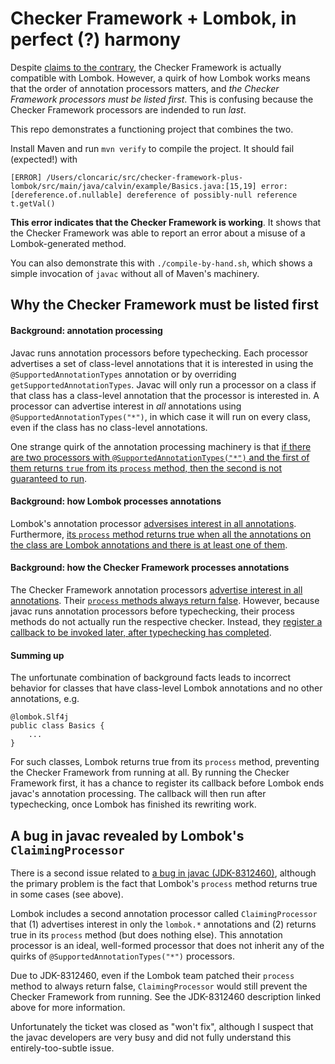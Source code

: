 # Checker Framework + Lombok, in perfect (?) harmony

Despite [claims to the contrary](https://github.com/typetools/checker-framework/issues/3387),
the Checker Framework is actually compatible with Lombok.  However, a quirk of
how Lombok works means that the order of annotation processors matters, and
_the Checker Framework processors must be listed first_.  This is confusing
because the Checker Framework processors are indended to run _last_.

This repo demonstrates a functioning project that combines the two.

Install Maven and run `mvn verify` to compile the project.  It should fail
(expected!) with

    [ERROR] /Users/cloncaric/src/checker-framework-plus-lombok/src/main/java/calvin/example/Basics.java:[15,19] error: [dereference.of.nullable] dereference of possibly-null reference t.getVal()

**This error indicates that the Checker Framework is working**.  It shows that
the Checker Framework was able to report an error about a misuse of a
Lombok-generated method.

You can also demonstrate this with `./compile-by-hand.sh`, which shows a simple
invocation of `javac` without all of Maven's machinery.

## Why the Checker Framework must be listed first

#### Background: annotation processing
Javac runs annotation processors before typechecking.  Each processor
advertises a set of class-level annotations that it is interested in using the
`@SupportedAnnotationTypes` annotation or by overriding
`getSupportedAnnotationTypes`.  Javac will only run a processor on a class if
that class has a class-level annotation that the processor is interested in.  A
processor can advertise interest in _all_ annotations using
`@SupportedAnnotationTypes("*")`, in which case it will run on every class,
even if the class has no class-level annotations.

One strange quirk of the annotation processing machinery is that [if there are
two processors with `@SupportedAnnotationTypes("*")` and the first of them
returns `true` from its `process` method, then the second is not guaranteed to
run](https://bugs.openjdk.org/browse/JDK-8312460?focusedCommentId=14597634&page=com.atlassian.jira.plugin.system.issuetabpanels%3Acomment-tabpanel#comment-14597634).

#### Background: how Lombok processes annotations
Lombok's annotation processor [adversises interest in all annotations](https://github.com/projectlombok/lombok/blob/000ce6d19a3d4a7d8c88ffa51e47ffda2a3b2c79/src/core/lombok/core/AnnotationProcessor.java#L52).
Furthermore, [its `process` method returns true when all the annotations on the
class are Lombok annotations and there is at least one of them](https://github.com/projectlombok/lombok/blob/000ce6d19a3d4a7d8c88ffa51e47ffda2a3b2c79/src/core/lombok/core/AnnotationProcessor.java#L257C32-L257C32).

#### Background: how the Checker Framework processes annotations
The Checker Framework annotation processors [advertise interest in all
annotations](https://github.com/typetools/checker-framework/blob/f2a190b914ab369037a156b630c55d4bed26a64f/framework/src/main/java/org/checkerframework/framework/source/SourceChecker.java#L1938).
Their [`process` methods always return false](https://github.com/typetools/checker-framework/blob/f2a190b914ab369037a156b630c55d4bed26a64f/javacutil/src/main/java/org/checkerframework/javacutil/AbstractTypeProcessor.java#L114).
However, because javac runs annotation processors before typechecking, their
process methods do not actually run the respective checker.  Instead, they
[register a callback to be invoked later, after typechecking has completed](https://github.com/typetools/checker-framework/blob/f2a190b914ab369037a156b630c55d4bed26a64f/javacutil/src/main/java/org/checkerframework/javacutil/AbstractTypeProcessor.java#L96).

#### Summing up
The unfortunate combination of background facts leads to incorrect behavior for
classes that have class-level Lombok annotations and no other annotations, e.g.
```
@lombok.Slf4j
public class Basics {
    ...
}
```
For such classes, Lombok returns true from its `process` method, preventing the
Checker Framework from running at all.  By running the Checker Framework first,
it has a chance to register its callback before Lombok ends javac's annotation
processing.  The callback will then run after typechecking, once Lombok has
finished its rewriting work.

## A bug in javac revealed by Lombok's `ClaimingProcessor`

There is a second issue related to [a bug in javac (JDK-8312460)](https://bugs.openjdk.org/browse/JDK-8312460),
although the primary problem is the fact that Lombok's `process` method returns
true in some cases (see above).

Lombok includes a second annotation processor called `ClaimingProcessor` that
(1) advertises interest in only the `lombok.*` annotations and (2) returns true
in its `process` method (but does nothing else).  This annotation processor is
an ideal, well-formed processor that does not inherit any of the quirks of
`@SupportedAnnotationTypes("*")` processors.

Due to JDK-8312460, even if the Lombok team patched their `process` method to
always return false, `ClaimingProcessor` would still prevent the Checker
Framework from running.  See the JDK-8312460 description linked above for more
information.

Unfortunately the ticket was closed as "won't fix", although I suspect that the
javac developers are very busy and did not fully understand this
entirely-too-subtle issue.
